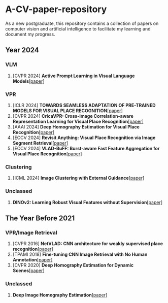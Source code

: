 # A-CV-paper-repository
As a new postgraduate, this repository contains a collection of papers on computer vision and artificial intelligence to facilitate my learning and document my progress.
## Year 2024
### VLM
1. [CVPR 2024] **Active Prompt Learning in Visual Language Models**[[paper]](https://arxiv.org/pdf/2311.11178)
### VPR
1. [ICLR 2024] **TOWARDS SEAMLESS ADAPTATION OF PRE-TRAINED MODELS FOR VISUAL PLACE RECOGNITION**[[paper]](https://arxiv.org/pdf/2402.14505)
2. [CVPR 2024] **CricaVPR: Cross-image Correlation-aware Representation Learning for Visual  Place Recognition**[[paper]](https://arxiv.org/pdf/2402.19231)
3. [AAAI 2024] **Deep Homography Estimation for Visual Place Recognition**[[paper]](https://arxiv.org/pdf/2402.16086)
4. [ECCV 2024] **Revisit Anything: Visual Place Recognition via Image Segment Retrieval**[[paper]](https://arxiv.org/pdf/2409.18049)
5. [ECCV 2024] **VLAD-BuFF: Burst-aware Fast Feature Aggregation for Visual Place Recognition**[[paper]](https://arxiv.org/pdf/2409.19293)
### Clustering
1. [ICML 2024] **Image Clustering with External Guidance**[[paper]](https://arxiv.org/pdf/2310.11989)
### Unclassed
1. **DINOv2: Learning Robust Visual Features without Supervision**[[paper]](https://arxiv.org/pdf/2304.07193)
## The Year Before 2021
### VPR/Image Retrieval
1. [CVPR 2016] **NetVLAD: CNN architecture for weakly supervised place recognition**[[paper]](https://openaccess.thecvf.com/content_cvpr_2016/papers/Arandjelovic_NetVLAD_CNN_Architecture_CVPR_2016_paper.pdf)
2. [TPAMI 2018] **Fine-tuning CNN Image Retrieval with No Human Annotation**[[paper]](https://arxiv.org/pdf/1711.02512)
3. [CVPR 2020] **Deep Homography Estimation for Dynamic Scenes**[[paper]](https://arxiv.org/pdf/2004.02132)
### Unclassed
1. **Deep Image Homography Estimation**[[paper]](https://arxiv.org/pdf/1606.03798)
